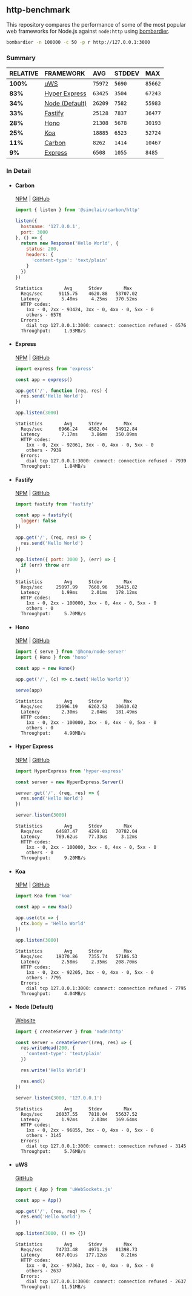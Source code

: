 ## http-benchmark

This repository compares the performance of some of the most popular web frameworks for Node.js against `node:http` using [bombardier](https://github.com/codesenberg/bombardier).

```bash
bombardier -n 100000 -c 50 -p r http://127.0.0.1:3000
```

### Summary

| RELATIVE | FRAMEWORK | AVG | STDDEV | MAX |
| :--- | :--- | :--- | :--- | :--- |
| **100%** | [uWS](#uws) | `75972` | `5690` | `85662` |
| **83%** | [Hyper Express](#hyper-express) | `63425` | `3504` | `67243` |
| **34%** | [Node (Default)](#node-default) | `26209` | `7582` | `55983` |
| **33%** | [Fastify](#fastify) | `25128` | `7837` | `36477` |
| **28%** | [Hono](#hono) | `21308` | `5678` | `30193` |
| **25%** | [Koa](#koa) | `18885` | `6523` | `52724` |
| **11%** | [Carbon](#carbon) | `8262` | `1414` | `10467` |
| **9%** | [Express](#express) | `6508` | `1055` | `8485` |


### In Detail

- #### Carbon
  [NPM](https://npmjs.com/@sinclair/carbon) | [GitHub](https://github.com/sinclairzx81/carbon)
  ```js
  import { listen } from '@sinclair/carbon/http'

  listen({
    hostname: '127.0.0.1',
    port: 3000
  }, () => {
    return new Response('Hello World', {
      status: 200,
      headers: {
        'content-type': 'text/plain'
      }
    })
  })
  ```

  ```
  Statistics        Avg      Stdev        Max
    Reqs/sec      9115.75    4620.88   53707.02
    Latency        5.48ms     4.25ms   370.52ms
    HTTP codes:
      1xx - 0, 2xx - 93424, 3xx - 0, 4xx - 0, 5xx - 0
      others - 6576
    Errors:
      dial tcp 127.0.0.1:3000: connect: connection refused - 6576
    Throughput:     1.93MB/s
  ```

- #### Express
  [NPM](https://npmjs.com/express) | [GitHub](https://github.com/expressjs/express)
  ```js
  import express from 'express'

  const app = express()

  app.get('/', function (req, res) {
    res.send('Hello World')
  })

  app.listen(3000)
  ```

  ```
  Statistics        Avg      Stdev        Max
    Reqs/sec      6966.24    4582.04   54912.84
    Latency        7.17ms     3.86ms   350.09ms
    HTTP codes:
      1xx - 0, 2xx - 92061, 3xx - 0, 4xx - 0, 5xx - 0
      others - 7939
    Errors:
      dial tcp 127.0.0.1:3000: connect: connection refused - 7939
    Throughput:     1.84MB/s
  ```

- #### Fastify
  [NPM](https://npmjs.com/fastify) | [GitHub](https://github.com/fastify/fastify)
  ```js
  import fastify from 'fastify'

  const app = fastify({
    logger: false
  })

  app.get('/', (req, res) => {
    res.send('Hello World')
  })

  app.listen({ port: 3000 }, (err) => {
    if (err) throw err
  })
  ```

  ```
  Statistics        Avg      Stdev        Max
    Reqs/sec     25097.99    7660.96   36415.82
    Latency        1.99ms     2.01ms   178.12ms
    HTTP codes:
      1xx - 0, 2xx - 100000, 3xx - 0, 4xx - 0, 5xx - 0
      others - 0
    Throughput:     5.70MB/s
  ```

- #### Hono
  [NPM](https://npmjs.com/hono) | [GitHub](https://github.com/honojs/hono)
  ```js
  import { serve } from '@hono/node-server'
  import { Hono } from 'hono'

  const app = new Hono()

  app.get('/', (c) => c.text('Hello World'))

  serve(app)
  ```

  ```
  Statistics        Avg      Stdev        Max
    Reqs/sec     21696.19    6262.52   30610.62
    Latency        2.30ms     2.04ms   181.49ms
    HTTP codes:
      1xx - 0, 2xx - 100000, 3xx - 0, 4xx - 0, 5xx - 0
      others - 0
    Throughput:     4.90MB/s
  ```

- #### Hyper Express
  [NPM](https://npmjs.com/hyper-express) | [GitHub](https://github.com/kartikk221/hyper-express)
  ```js
  import HyperExpress from 'hyper-express'

  const server = new HyperExpress.Server()

  server.get('/', (req, res) => {
    res.send('Hello World')
  })

  server.listen(3000)
  ```

  ```
  Statistics        Avg      Stdev        Max
    Reqs/sec     64687.47    4299.81   70782.04
    Latency      769.62us    77.33us     3.12ms
    HTTP codes:
      1xx - 0, 2xx - 100000, 3xx - 0, 4xx - 0, 5xx - 0
      others - 0
    Throughput:     9.20MB/s
  ```

- #### Koa
  [NPM](https://npmjs.com/koa) | [GitHub](https://github.com/koajs/koa)
  ```js
  import Koa from 'koa'

  const app = new Koa()

  app.use(ctx => {
    ctx.body = 'Hello World'
  })

  app.listen(3000)
  ```

  ```
  Statistics        Avg      Stdev        Max
    Reqs/sec     19370.86    7355.74   57186.53
    Latency        2.58ms     2.35ms   208.70ms
    HTTP codes:
      1xx - 0, 2xx - 92205, 3xx - 0, 4xx - 0, 5xx - 0
      others - 7795
    Errors:
      dial tcp 127.0.0.1:3000: connect: connection refused - 7795
    Throughput:     4.04MB/s
  ```

- #### Node (Default)
  [Website](https://nodejs.org/api/http.html)
  ```js
  import { createServer } from 'node:http'

  const server = createServer((req, res) => {
    res.writeHead(200, {
      'content-type': 'text/plain'
    })

    res.write('Hello World')

    res.end()
  })

  server.listen(3000, '127.0.0.1')
  ```

  ```
  Statistics        Avg      Stdev        Max
    Reqs/sec     26037.55    7810.04   55637.52
    Latency        1.92ms     2.03ms   169.64ms
    HTTP codes:
      1xx - 0, 2xx - 96855, 3xx - 0, 4xx - 0, 5xx - 0
      others - 3145
    Errors:
      dial tcp 127.0.0.1:3000: connect: connection refused - 3145
    Throughput:     5.76MB/s
  ```

- #### uWS
  [GitHub](https://github.com/uNetworking/uWebSockets.js)
  ```js
  import { App } from 'uWebSockets.js'

  const app = App()

  app.get('/', (res, req) => {
    res.end('Hello World')
  })

  app.listen(3000, () => {})
  ```

  ```
  Statistics        Avg      Stdev        Max
    Reqs/sec     74733.48    4971.29   81398.73
    Latency      667.01us   177.12us     8.21ms
    HTTP codes:
      1xx - 0, 2xx - 97363, 3xx - 0, 4xx - 0, 5xx - 0
      others - 2637
    Errors:
      dial tcp 127.0.0.1:3000: connect: connection refused - 2637
    Throughput:    11.51MB/s
  ```


